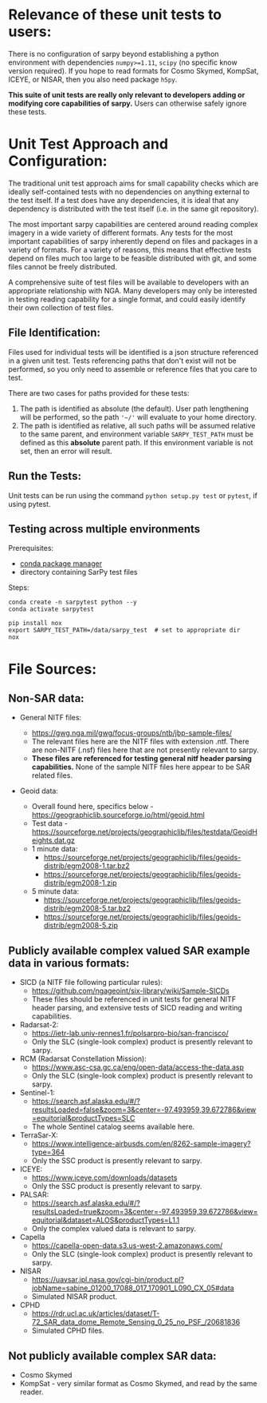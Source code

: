 Relevance of these unit tests to users:
=======================================
There is no configuration of sarpy beyond establishing a python environment with 
dependencies `numpy>=1.11`, `scipy` (no specific know version required). If you 
hope to read formats for Cosmo Skymed, KompSat, ICEYE, or NISAR, then you also 
need package `h5py`. 

**This suite of unit tests are really only relevant to developers adding or modifying 
core capabilities of sarpy.** Users can otherwise safely ignore these tests.


Unit Test Approach and Configuration:
=====================================
The traditional unit test approach aims for small capability checks which are ideally 
self-contained tests with no dependencies on anything external to the test itself. 
If a test does have any dependencies, it is ideal that any dependency is distributed 
with the test itself (i.e. in the same git repository).

The most important sarpy capabilities are centered around reading complex imagery 
in a wide variety of different formats. Any tests for the most important capabilities 
of sarpy inherently depend on files and packages in a variety of formats. For a variety 
of reasons, this means that effective tests depend on files much too large to be 
feasible distributed with git, and some files cannot be freely distributed. 

A comprehensive suite of test files will be available to developers with an 
appropriate relationship with NGA. Many developers may only be interested in 
testing reading capability for a single format, and could easily identify their 
own collection of test files.

File Identification:
--------------------
Files used for individual tests will be identified is a json structure referenced 
in a given unit test. Tests referencing paths that don't exist will not be performed, 
so you only need to assemble or reference files that you care to test. 

There are two cases for paths provided for these tests:
1. The path is identified as absolute (the default). User path lengthening will be 
   performed, so the path `'~/'` will evaluate to your home directory. 
2. The path is identified as relative, all such paths will be assumed relative to 
   the same parent, and environment variable `SARPY_TEST_PATH` must be defined as 
   this **absolute** parent path. If this environment variable is not set, then an 
   error will result.

Run the Tests:
--------------
Unit tests can be run using the command `python setup.py test` or `pytest`, if 
using pytest.

Testing across multiple environments
------------------------------------
Prerequisites:
- [conda package manager](https://docs.conda.io/en/latest/)
- directory containing SarPy test files

Steps:
```shell
conda create -n sarpytest python --y
conda activate sarpytest

pip install nox
export SARPY_TEST_PATH=/data/sarpy_test  # set to appropriate dir
nox
```

File Sources:
=============

Non-SAR data:
-------------
- General NITF files:
    - https://gwg.nga.mil/gwg/focus-groups/ntb/jbp-sample-files/
    - The relevant files here are the NITF files with extension .ntf. There are
      non-NITF (.nsf) files here that are not presently relevant to sarpy.
    - **These files are referenced for testing general nitf header parsing capabilities.**
      None of the sample NITF files here appear to be SAR related files.

- Geoid data:
    - Overall found here, specifics below - https://geographiclib.sourceforge.io/html/geoid.html
    - Test data - https://sourceforge.net/projects/geographiclib/files/testdata/GeoidHeights.dat.gz
    - 1 minute data:
        + https://sourceforge.net/projects/geographiclib/files/geoids-distrib/egm2008-1.tar.bz2
	    + https://sourceforge.net/projects/geographiclib/files/geoids-distrib/egm2008-1.zip
    - 5 minute data:
	    + https://sourceforge.net/projects/geographiclib/files/geoids-distrib/egm2008-5.tar.bz2
	    + https://sourceforge.net/projects/geographiclib/files/geoids-distrib/egm2008-5.zip

Publicly available complex valued SAR example data in various formats:
----------------------------------------------------------------------
- SICD (a NITF file following particular rules):
    + https://github.com/ngageoint/six-library/wiki/Sample-SICDs
    + These files should be referenced in unit tests for general NITF header parsing,
      and extensive tests of SICD reading and writing capabilities.
- Radarsat-2:
    + https://ietr-lab.univ-rennes1.fr/polsarpro-bio/san-francisco/
    + Only the SLC (single-look complex) product is presently relevant to sarpy.
- RCM (Radarsat Constellation Mission):
    + https://www.asc-csa.gc.ca/eng/open-data/access-the-data.asp
    + Only the SLC (single-look complex) product is presently relevant to sarpy.
- Sentinel-1:
    + https://search.asf.alaska.edu/#/?resultsLoaded=false&zoom=3&center=-97.493959,39.672786&view=equitorial&productTypes=SLC
    + The whole Sentinel catalog seems available here.
- TerraSar-X:
    + https://www.intelligence-airbusds.com/en/8262-sample-imagery?type=364
    + Only the SSC product is presently relevant to sarpy.
- ICEYE:
    + https://www.iceye.com/downloads/datasets
    + Only the SSC product is presently relevant to sarpy.
- PALSAR:
    + https://search.asf.alaska.edu/#/?resultsLoaded=true&zoom=3&center=-97.493959,39.672786&view=equitorial&dataset=ALOS&productTypes=L1.1
    + Only the complex valued data is relevant to sarpy.
- Capella
    + https://capella-open-data.s3.us-west-2.amazonaws.com/
    + Only the SLC (single-look complex) product is presently relevant to sarpy.
- NISAR
    + https://uavsar.jpl.nasa.gov/cgi-bin/product.pl?jobName=sabine_01200_17088_017_170901_L090_CX_05#data
    + Simulated NISAR product. 
- CPHD
    + https://rdr.ucl.ac.uk/articles/dataset/T-72_SAR_data_dome_Remote_Sensing_0_25_no_PSF_/20681836
    + Simulated CPHD files. 

Not publicly available complex SAR data:
----------------------------------------
- Cosmo Skymed
- KompSat - very similar format as Cosmo Skymed, and read by the same reader.
